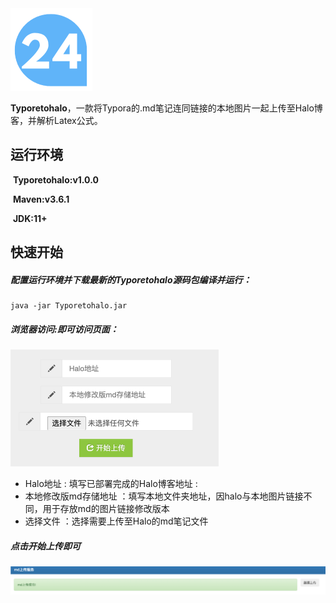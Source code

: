 <img src="https://github.com/lyr5333/Typoretohalo/blob/main/picture/Snipaste_2022-10-02_00-23-47.png" alt="Snipaste_2022-10-02_00-23-47" style="zoom:50%;" />

**Typoretohalo**，一款将Typora的.md笔记连同链接的本地图片一起上传至Halo博客，并解析Latex公式。



## 运行环境

​	**Typoretohalo:v1.0.0**

​	**Maven:v3.6.1**

​	**JDK:11+**



## 快速开始

##### 配置运行环境并下载最新的Typoretohalo源码包编译并运行：

```shell
java -jar Typoretohalo.jar
```

##### 浏览器访问<IP>:<Port>即可访问页面：

<img src="https://github.com/lyr5333/Typoretohalo/blob/main/picture/image-20221002200722125.png" alt="image-20221002200722125" style="zoom:50%;" />

- Halo地址 : 填写已部署完成的Halo博客地址   <IP>:<Port>
- 本地修改版md存储地址 ：填写本地文件夹地址，因halo与本地图片链接不同，用于存放md的图片链接修改版本
- 选择文件 ：选择需要上传至Halo的md笔记文件



##### 点击开始上传即可

![image-20221002200649088](https://github.com/lyr5333/Typoretohalo/blob/main/picture/image-20221002200649088.png)